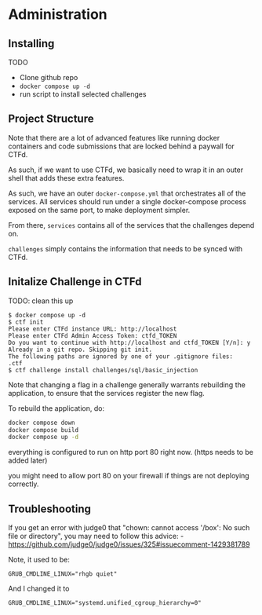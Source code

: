 # Administration

## Installing

TODO
- Clone github repo
- `docker compose up -d`
- run script to install selected challenges

## Project Structure

Note that there are a lot of advanced features like running docker containers and code submissions that are locked behind a paywall for CTFd.

As such, if we want to use CTFd, we basically need to wrap it in an outer shell that adds these extra features.

As such, we have an outer `docker-compose.yml` that orchestrates all of the services.
All services should run under a single docker-compose process exposed on the same port, to make deployment simpler.

From there, `services` contains all of the services that the challenges depend on.

`challenges` simply contains the information that needs to be synced with CTFd.

## Initalize Challenge in CTFd

TODO: clean this up

```
$ docker compose up -d
$ ctf init
Please enter CTFd instance URL: http://localhost
Please enter CTFd Admin Access Token: ctfd_TOKEN
Do you want to continue with http://localhost and ctfd_TOKEN [Y/n]: y
Already in a git repo. Skipping git init.
The following paths are ignored by one of your .gitignore files:
.ctf
$ ctf challenge install challenges/sql/basic_injection
```

Note that changing a flag in a challenge generally warrants rebuilding the application, to ensure that the services register the new flag.

To rebuild the application, do:

```bash
docker compose down
docker compose build
docker compose up -d
```

everything is configured to run on http port 80 right now. (https needs to be added later)

you might need to allow port 80 on your firewall if things are not deploying correctly.

## Troubleshooting

If you get an error with judge0 that "chown: cannot access '/box': No such file or directory", you may need to follow this advice:
    - <https://github.com/judge0/judge0/issues/325#issuecomment-1429381789>

Note, it used to be:
```
GRUB_CMDLINE_LINUX="rhgb quiet"
```

And I changed it to
```
GRUB_CMDLINE_LINUX="systemd.unified_cgroup_hierarchy=0"
```



